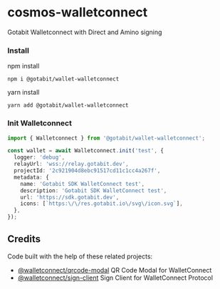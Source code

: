 # cosmos-walletconnect

Gotabit Walletconnect with Direct and Amino signing

### Install

npm install

```
npm i @gotabit/wallet-walletconnect
```

yarn install

```
yarn add @gotabit/wallet-walletconnect
```

### Init Walletconnect

```ts
import { Walletconnect } from '@gotabit/wallet-walletconnect';

const wallet = await Walletconnect.init('test', {
  logger: 'debug',
  relayUrl: 'wss://relay.gotabit.dev',
  projectId: '2c921904d8ebc91517cd11c1cc4a267f',
  metadata: {
    name: 'Gotabit SDK WalletConnect test',
    description: 'Gotabit SDK WalletConnect test',
    url: 'https://sdk.gotabit.dev',
    icons: [`https:\/\/res.gotabit.io\/svg\/icon.svg`],
  },
});
```

## Credits

Code built with the help of these related projects:

- [@walletconnect/qrcode-modal](https://github.com/WalletConnect/walletconnect-monorepo/) QR Code Modal for WalletConnect
- [@walletconnect/sign-client](https://github.com/WalletConnect/walletconnect-monorepo/) Sign Client for WalletConnect Protocol
